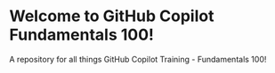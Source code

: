 # Welcome to GitHub Copilot Fundamentals 100!
A repository for all things GitHub Copilot Training - Fundamentals 100!
